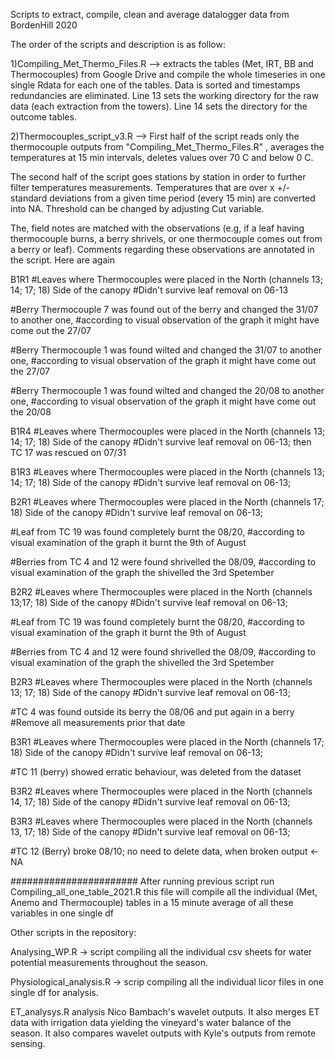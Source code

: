 Scripts to extract, compile, clean and average datalogger data from BordenHill 2020

The order of the scripts and description is as follow:

1)Compiling_Met_Thermo_Files.R --> extracts the tables (Met, IRT, BB and Thermocouples) from Google Drive and compile the whole timeseries in one single Rdata for each one of the tables. Data is sorted and timestamps redundancies are eliminated. Line 13 sets the working directory for the raw data (each extraction from the towers).
Line 14 sets the directory for the outcome tables.

2)Thermocouples_script_v3.R -->  First half of the script reads only the thermocouple outputs from "Compiling_Met_Thermo_Files.R" , averages the temperatures at 15 min intervals, deletes values over 70 C and below 0 C.

The second half of the script goes stations by station in order to further filter temperatures measurements. Temperatures that are over x +/- standard deviations from a given time period (every 15 min) are converted into NA. Threshold can be changed by adjusting Cut variable.

The, field notes are matched with the observations (e.g, if a leaf having thermocouple burns, a berry shrivels, or one thermocouple comes out from a berry or leaf). Comments regarding these observations are annotated in the script.
Here are again

B1R1
#Leaves where Thermocouples were placed in the North (channels 13; 14; 17; 18) Side of the canopy
#Didn't survive leaf removal on 06-13

#Berry Thermocouple 7 was found out of the berry and changed the 31/07 to another one,
#according to visual observation of the graph it might have come out the 27/07

#Berry Thermocouple 1 was found wilted and changed the 31/07 to another one,
#according to visual observation of the graph it might have come out the 27/07

#Berry Thermocouple 1 was found wilted and changed the 20/08 to another one,
#according to visual observation of the graph it might have come out the 20/08

B1R4
#Leaves where Thermocouples were placed in the North (channels 13; 14; 17; 18) Side of the canopy
#Didn't survive leaf removal on 06-13; then TC 17 was rescued on 07/31


B1R3
#Leaves where Thermocouples were placed in the North (channels 13; 14; 17; 18) Side of the canopy
#Didn't survive leaf removal on 06-13; 

B2R1
#Leaves where Thermocouples were placed in the North (channels 17; 18) Side of the canopy
#Didn't survive leaf removal on 06-13; 

#Leaf from TC 19 was found completely burnt the 08/20, 
#according to visual examination of the graph it burnt the 9th of August

#Berries from TC 4 and 12 were found shrivelled the 08/09, 
#according to visual examination of the graph the shivelled the 3rd Spetember

B2R2
#Leaves where Thermocouples were placed in the North (channels 13;17; 18) Side of the canopy
#Didn't survive leaf removal on 06-13; 

#Leaf from TC 19 was found completely burnt the 08/20, 
#according to visual examination of the graph it burnt the 9th of August

#Berries from TC 4 and 12 were found shrivelled the 08/09, 
#according to visual examination of the graph the shivelled the 3rd Spetember


B2R3
#Leaves where Thermocouples were placed in the North (channels 13; 17; 18) Side of the canopy
#Didn't survive leaf removal on 06-13; 

#TC 4 was found outside its berry the 08/06 and put again in a berry
#Remove all measurements prior that date


B3R1
#Leaves where Thermocouples were placed in the North (channels 17; 18) Side of the canopy
#Didn't survive leaf removal on 06-13; 

#TC 11 (berry) showed erratic behaviour, was deleted from the dataset


B3R2
#Leaves where Thermocouples were placed in the North (channels 14, 17; 18) Side of the canopy
#Didn't survive leaf removal on 06-13; 

B3R3
#Leaves where Thermocouples were placed in the North (channels 13, 17; 18) Side of the canopy
#Didn't survive leaf removal on 06-13; 


#TC 12 (Berry) broke 08/10; no need to delete data, when broken output <- NA

#######################
After running previous script run
Compiling_all_one_table_2021.R this file will compile all the individual (Met, Anemo and Thermocouple)
tables in a 15 minute average of all these variables in one single df


Other scripts in the repository:

Analysing_WP.R -> script compiling all the individual csv sheets for water potential measurements throughout the season.

Physiological_analysis.R -> scrip compiling all the individual licor files in one single df for analysis.

ET_analysys.R analysis Nico Bambach's wavelet outputs. It also merges ET data with irrigation data yielding the vineyard's water balance of the season. It also compares wavelet outputs with Kyle's outputs from remote sensing.





